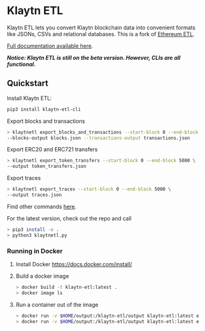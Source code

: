 # Klaytn ETL

Klaytn ETL lets you convert Klaytn blockchain data into convenient formats like JSONs, CSVs and relational databases.
This is a fork of [Ethereum ETL](https://github.com/blockchain-etl/ethereum-etl).

[Full documentation available here](http://klaytn-etl.readthedocs.io/).

***Notice: Klaytn ETL is still on the beta version. However, CLIs are all functional.***

## Quickstart
Install Klaytn ETL:

```bash
pip3 install klaytn-etl-cli
```

Export blocks and transactions

```bash
> klaytnetl export_blocks_and_transactions --start-block 0 --end-block 5000 \
--blocks-output blocks.json --transactions-output transactions.json
```

Export ERC20 and ERC721 transfers

```bash
> klaytnetl export_token_transfers --start-block 0 --end-block 5000 \
--output token_transfers.json
```

Export traces

```bash
> klaytnetl export_traces --start-block 0 --end-block 5000 \
--output traces.json
```

Find other commands [here](klaytnetl/cli/__init__.py).

For the latest version, check out the repo and call 
```bash
> pip3 install -e . 
> python3 klaytnetl.py
```

### Running in Docker

1. Install Docker https://docs.docker.com/install/

2. Build a docker image
    ```bash
    > docker build -t klaytn-etl:latest .
    > docker image ls
    ```

3. Run a container out of the image
    ```bash
    > docker run -v $HOME/output:/klaytn-etl/output klaytn-etl:latest export_all -s 0 -e 5499999 -b 100000
    > docker run -v $HOME/output:/klaytn-etl/output klaytn-etl:latest export_all -s 2018-01-01 -e 2018-01-01
    ```
